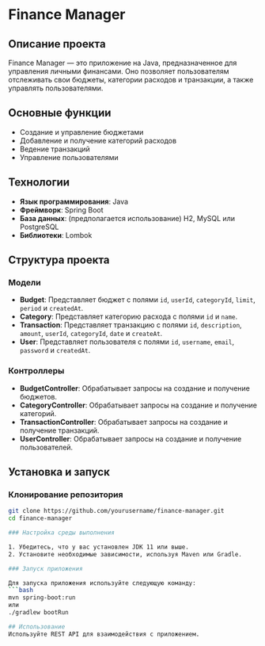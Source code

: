 # Finance Manager

## Описание проекта

Finance Manager — это приложение на Java, предназначенное для управления личными финансами. Оно позволяет пользователям отслеживать свои бюджеты, категории расходов и транзакции, а также управлять пользователями.

## Основные функции

- Создание и управление бюджетами
- Добавление и получение категорий расходов
- Ведение транзакций
- Управление пользователями

## Технологии

- **Язык программирования**: Java
- **Фреймворк**: Spring Boot
- **База данных**: (предполагается использование) H2, MySQL или PostgreSQL
- **Библиотеки**: Lombok

## Структура проекта

### Модели

- **Budget**: Представляет бюджет с полями `id`, `userId`, `categoryId`, `limit`, `period` и `createdAt`.
- **Category**: Представляет категорию расхода с полями `id` и `name`.
- **Transaction**: Представляет транзакцию с полями `id`, `description`, `amount`, `userId`, `categoryId`, `date` и `createAt`.
- **User**: Представляет пользователя с полями `id`, `username`, `email`, `password` и `createdAt`.

### Контроллеры

- **BudgetController**: Обрабатывает запросы на создание и получение бюджетов.
- **CategoryController**: Обрабатывает запросы на создание и получение категорий.
- **TransactionController**: Обрабатывает запросы на создание и получение транзакций.
- **UserController**: Обрабатывает запросы на создание и получение пользователей.

## Установка и запуск

### Клонирование репозитория
```bash
git clone https://github.com/yourusername/finance-manager.git
cd finance-manager

### Настройка среды выполнения

1. Убедитесь, что у вас установлен JDK 11 или выше.
2. Установите необходимые зависимости, используя Maven или Gradle.

### Запуск приложения

Для запуска приложения используйте следующую команду:
```bash
mvn spring-boot:run
или
./gradlew bootRun

## Использование
Используйте REST API для взаимодействия с приложением.

